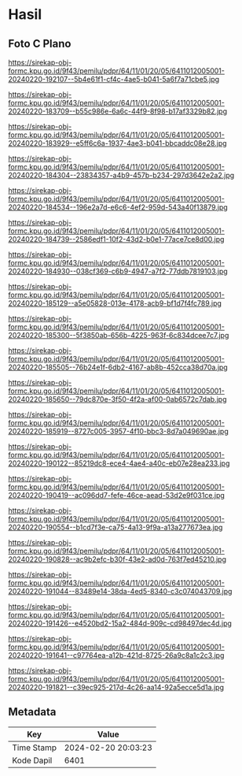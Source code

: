 # Hasil

## Foto C Plano

https://sirekap-obj-formc.kpu.go.id/9f43/pemilu/pdpr/64/11/01/20/05/6411012005001-20240220-192107--5b4e61f1-cf4c-4ae5-b041-5a6f7a71cbe5.jpg

https://sirekap-obj-formc.kpu.go.id/9f43/pemilu/pdpr/64/11/01/20/05/6411012005001-20240220-183709--b55c986e-6a6c-44f9-8f98-b17af3329b82.jpg

https://sirekap-obj-formc.kpu.go.id/9f43/pemilu/pdpr/64/11/01/20/05/6411012005001-20240220-183929--e5ff6c6a-1937-4ae3-b041-bbcaddc08e28.jpg

https://sirekap-obj-formc.kpu.go.id/9f43/pemilu/pdpr/64/11/01/20/05/6411012005001-20240220-184304--23834357-a4b9-457b-b234-297d3642e2a2.jpg

https://sirekap-obj-formc.kpu.go.id/9f43/pemilu/pdpr/64/11/01/20/05/6411012005001-20240220-184534--196e2a7d-e6c6-4ef2-959d-543a40f13879.jpg

https://sirekap-obj-formc.kpu.go.id/9f43/pemilu/pdpr/64/11/01/20/05/6411012005001-20240220-184739--2586edf1-10f2-43d2-b0e1-77ace7ce8d00.jpg

https://sirekap-obj-formc.kpu.go.id/9f43/pemilu/pdpr/64/11/01/20/05/6411012005001-20240220-184930--038cf369-c6b9-4947-a7f2-77ddb7819103.jpg

https://sirekap-obj-formc.kpu.go.id/9f43/pemilu/pdpr/64/11/01/20/05/6411012005001-20240220-185129--a5e05828-013e-4178-acb9-bf1d7f4fc789.jpg

https://sirekap-obj-formc.kpu.go.id/9f43/pemilu/pdpr/64/11/01/20/05/6411012005001-20240220-185300--5f3850ab-656b-4225-963f-6c834dcee7c7.jpg

https://sirekap-obj-formc.kpu.go.id/9f43/pemilu/pdpr/64/11/01/20/05/6411012005001-20240220-185505--76b24e1f-6db2-4167-ab8b-452cca38d70a.jpg

https://sirekap-obj-formc.kpu.go.id/9f43/pemilu/pdpr/64/11/01/20/05/6411012005001-20240220-185650--79dc870e-3f50-4f2a-af00-0ab6572c7dab.jpg

https://sirekap-obj-formc.kpu.go.id/9f43/pemilu/pdpr/64/11/01/20/05/6411012005001-20240220-185919--8727c005-3957-4f10-bbc3-8d7a049690ae.jpg

https://sirekap-obj-formc.kpu.go.id/9f43/pemilu/pdpr/64/11/01/20/05/6411012005001-20240220-190122--85219dc8-ece4-4ae4-a40c-eb07e28ea233.jpg

https://sirekap-obj-formc.kpu.go.id/9f43/pemilu/pdpr/64/11/01/20/05/6411012005001-20240220-190419--ac096dd7-fefe-46ce-aead-53d2e9f031ce.jpg

https://sirekap-obj-formc.kpu.go.id/9f43/pemilu/pdpr/64/11/01/20/05/6411012005001-20240220-190554--b1cd7f3e-ca75-4a13-9f9a-a13a277673ea.jpg

https://sirekap-obj-formc.kpu.go.id/9f43/pemilu/pdpr/64/11/01/20/05/6411012005001-20240220-190828--ac9b2efc-b30f-43e2-ad0d-763f7ed45210.jpg

https://sirekap-obj-formc.kpu.go.id/9f43/pemilu/pdpr/64/11/01/20/05/6411012005001-20240220-191044--83489e14-38da-4ed5-8340-c3c074043709.jpg

https://sirekap-obj-formc.kpu.go.id/9f43/pemilu/pdpr/64/11/01/20/05/6411012005001-20240220-191426--e4520bd2-15a2-484d-909c-cd98497dec4d.jpg

https://sirekap-obj-formc.kpu.go.id/9f43/pemilu/pdpr/64/11/01/20/05/6411012005001-20240220-191641--c97764ea-a12b-421d-8725-26a9c8a1c2c3.jpg

https://sirekap-obj-formc.kpu.go.id/9f43/pemilu/pdpr/64/11/01/20/05/6411012005001-20240220-191821--c39ec925-217d-4c26-aa14-92a5ecce5d1a.jpg


## Metadata

| Key        | Value               |
| ---------- | ------------------- |
| Time Stamp | 2024-02-20 20:03:23 |
| Kode Dapil | 6401                |



